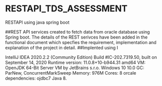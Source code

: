 # RESTAPI_TDS_ASSESSMENT
RESTAPI using java spring boot


##REST API services created to fetch data from oracle database using Spring boot. The details of the REST serivces have been added in the functional document which specfies the 
requirement, implementation and explanation of the project in detail. 
##Implented using I

IntelliJ IDEA 2020.2.2 (Community Edition)
Build #IC-202.7319.50, built on September 14, 2020
Runtime version: 11.0.8+10-b944.31 amd64
VM: OpenJDK 64-Bit Server VM by JetBrains s.r.o.
Windows 10 10.0
GC: ParNew, ConcurrentMarkSweep
Memory: 976M
Cores: 8
orcale dependencies: ojdbc7
Java 8.








